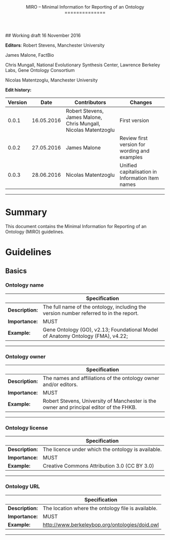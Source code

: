 <header>
MIRO – Minimal Information for Reporting of an Ontology
==============
</header>
## Working draft 16 November 2016

**Editors**:
Robert Stevens, Manchester University

James Malone, FactBio

Chris Mungall, National Evolutionary Synthesis Center, Lawrence Berkeley Labs, Gene Ontology Consortium

Nicolas Matentzoglu, Manchester University

**Edit history:**

| Version | Date | Contributors | Changes |
|---|---|---|---|
| 0.0.1 | 16.05.2016 | Robert Stevens, James Malone, Chris Mungall, Nicolas Matentzoglu | First version |
| 0.0.2 | 27.05.2016 | James Malone|Review first version for wording and examples |
| 0.0.3 | 28.06.2016 | Nicolas Matentzoglu | Unified capitalisation in Information Item names |
----

# Summary 
This document contains the Minimal Information for Reporting of an Ontology (MIRO) guidelines. 

# Guidelines

## Basics

### Ontology name

|  | Specification |
|---|---|
| **Description:** | The full name of the ontology, including the version number referred to in the report. |
| **Importance:** | MUST |
| **Example:** | Gene Ontology (GO), v2.13; Foundational Model of Anatomy Ontology (FMA), v4.22; |
----

### Ontology owner

|  | Specification |
|---|---|
| **Description:** | The names and affiliations of the ontology owner and/or editors. |
| **Importance:** | MUST |
| **Example:** | Robert Stevens, University of Manchester is the owner and principal editor of the FHKB. |
----

### Ontology license

|  | Specification |
|---|---|
| **Description:** | The licence under which the ontology is available. |
| **Importance:** | MUST |
| **Example:** | Creative Commons Attribution 3.0 (CC BY 3.0) |
----

### Ontology URL

|  | Specification |
|---|---|
| **Description:** | The location where the ontology file is available. |
| **Importance:** | MUST |
| **Example:** | http://www.berkeleybop.org/ontologies/doid.owl |
----



